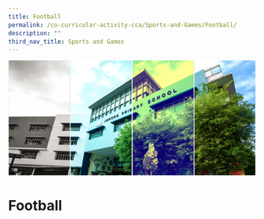 ```yaml
---
title: Football
permalink: /co-curricular-activity-cca/Sports-and-Games/Football/
description: ""
third_nav_title: Sports and Games
---
```

![](/images/Banner.png)

Football
========